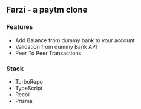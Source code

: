 ## Farzi - a paytm clone 
### Features
- Add Balance from dummy bank to your account
- Validation from dummy Bank API
- Peer To Peer Transactions

### Stack 
- TurboRepo
- TypeScript
- Recoil 
- Prisma


